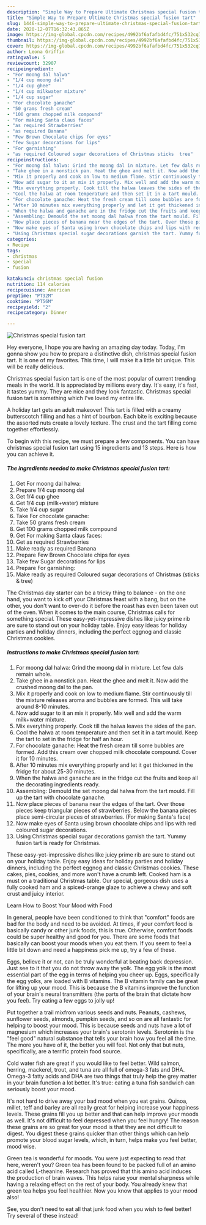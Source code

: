```yaml
---
description: "Simple Way to Prepare Ultimate Christmas special fusion tart"
title: "Simple Way to Prepare Ultimate Christmas special fusion tart"
slug: 1446-simple-way-to-prepare-ultimate-christmas-special-fusion-tart
date: 2020-12-07T16:32:43.865Z
image: https://img-global.cpcdn.com/recipes/4992bf6afafbd4fc/751x532cq70/christmas-special-fusion-tart-recipe-main-photo.jpg
thumbnail: https://img-global.cpcdn.com/recipes/4992bf6afafbd4fc/751x532cq70/christmas-special-fusion-tart-recipe-main-photo.jpg
cover: https://img-global.cpcdn.com/recipes/4992bf6afafbd4fc/751x532cq70/christmas-special-fusion-tart-recipe-main-photo.jpg
author: Leona Griffin
ratingvalue: 5
reviewcount: 32907
recipeingredient:
- "For moong dal halwa"
- "1/4 cup moong dal"
- "1/4 cup ghee"
- "1/4 cup milkwater mixture"
- "1/4 cup sugar"
- "For chocolate ganache"
- "50 grams fresh cream"
- "100 grams chopped milk compound"
- "For making Santa claus faces"
- "as required Strawberries"
- "as required Banana"
- "Few Brown Chocolate chips for eyes"
- "few Sugar decorations for lips"
- "For garnishing"
- "as required Coloured sugar decorations of Christmas sticks  tree"
recipeinstructions:
- "For moong dal halwa: Grind the moong dal in mixture. Let few dals remain whole."
- "Take ghee in a nonstick pan. Heat the ghee and melt it. Now add the crushed moong dal to the pan."
- "Mix it properly and cook on low to medium flame. Stir continuously till the mixture releases aroma and bubbles are formed. This will take around 8-10 minutes."
- "Now add sugar to it an mix it properly. Mix well and add the warm milk+water mixture."
- "Mix everything properly. Cook till the halwa leaves the sides of the pan."
- "Cool the halwa at room temperature and then set it in a tart mould. Keep the tart to set in the fridge for half an hour."
- "For chocolate ganache: Heat the fresh cream till some bubbles are formed. Add this cream over chopped milk chocolate compound. Cover it for 10 minutes."
- "After 10 minutes mix everything properly and let it get thickened in the fridge for about 25-30 minutes."
- "When the halwa and ganache are in the fridge cut the fruits and keep all the decorating ingredients ready."
- "Assembling: Demould the set moong dal halwa from the tart mould. Fill up the tart with chocolate ganache."
- "Now place pieces of banana near the edges of the tart. Over those pieces keep triangular pieces of strawberries. Below the banana pieces place semi-circular pieces of strawberries. (For making Santa&#39;s face)"
- "Now make eyes of Santa using brown chocolate chips and lips with red coloured sugar decorations."
- "Using Christmas special sugar decorations garnish the tart. Yummy fusion tart is ready for Christmas."
categories:
- Recipe
tags:
- christmas
- special
- fusion

katakunci: christmas special fusion 
nutrition: 114 calories
recipecuisine: American
preptime: "PT32M"
cooktime: "PT56M"
recipeyield: "2"
recipecategory: Dinner

---
```



![Christmas special fusion tart](https://img-global.cpcdn.com/recipes/4992bf6afafbd4fc/751x532cq70/christmas-special-fusion-tart-recipe-main-photo.jpg)

Hey everyone, I hope you are having an amazing day today. Today, I'm gonna show you how to prepare a distinctive dish, christmas special fusion tart. It is one of my favorites. This time, I will make it a little bit unique. This will be really delicious.

Christmas special fusion tart is one of the most popular of current trending meals in the world. It is appreciated by millions every day. It's easy, it's fast, it tastes yummy. They are nice and they look fantastic. Christmas special fusion tart is something which I've loved my entire life.

A holiday tart gets an adult makeover! This tart is filled with a creamy butterscotch filling and has a hint of bourbon. Each bite is exciting because the assorted nuts create a lovely texture. The crust and the tart filling come together effortlessly.


To begin with this recipe, we must prepare a few components. You can have christmas special fusion tart using 15 ingredients and 13 steps. Here is how you can achieve it.

<!--inarticleads1-->

##### The ingredients needed to make Christmas special fusion tart:

1. Get For moong dal halwa:
1. Prepare 1/4 cup moong dal
1. Get 1/4 cup ghee
1. Get 1/4 cup (milk+water) mixture
1. Take 1/4 cup sugar
1. Take For chocolate ganache:
1. Take 50 grams fresh cream
1. Get 100 grams chopped milk compound
1. Get For making Santa claus faces:
1. Get as required Strawberries
1. Make ready as required Banana
1. Prepare Few Brown Chocolate chips for eyes
1. Take few Sugar decorations for lips
1. Prepare For garnishing:
1. Make ready as required Coloured sugar decorations of Christmas (sticks &amp; tree)


The Christmas day starter can be a tricky thing to balance - on the one hand, you want to kick off your Christmas feast with a bang, but on the other, you don&#39;t want to over-do it before the roast has even been taken out of the oven. When it comes to the main course, Christmas calls for something special. These easy-yet-impressive dishes like juicy prime rib are sure to stand out on your holiday table. Enjoy easy ideas for holiday parties and holiday dinners, including the perfect eggnog and classic Christmas cookies. 

<!--inarticleads2-->

##### Instructions to make Christmas special fusion tart:

1. For moong dal halwa: Grind the moong dal in mixture. Let few dals remain whole.
1. Take ghee in a nonstick pan. Heat the ghee and melt it. Now add the crushed moong dal to the pan.
1. Mix it properly and cook on low to medium flame. Stir continuously till the mixture releases aroma and bubbles are formed. This will take around 8-10 minutes.
1. Now add sugar to it an mix it properly. Mix well and add the warm milk+water mixture.
1. Mix everything properly. Cook till the halwa leaves the sides of the pan.
1. Cool the halwa at room temperature and then set it in a tart mould. Keep the tart to set in the fridge for half an hour.
1. For chocolate ganache: Heat the fresh cream till some bubbles are formed. Add this cream over chopped milk chocolate compound. Cover it for 10 minutes.
1. After 10 minutes mix everything properly and let it get thickened in the fridge for about 25-30 minutes.
1. When the halwa and ganache are in the fridge cut the fruits and keep all the decorating ingredients ready.
1. Assembling: Demould the set moong dal halwa from the tart mould. Fill up the tart with chocolate ganache.
1. Now place pieces of banana near the edges of the tart. Over those pieces keep triangular pieces of strawberries. Below the banana pieces place semi-circular pieces of strawberries. (For making Santa&#39;s face)
1. Now make eyes of Santa using brown chocolate chips and lips with red coloured sugar decorations.
1. Using Christmas special sugar decorations garnish the tart. Yummy fusion tart is ready for Christmas.


These easy-yet-impressive dishes like juicy prime rib are sure to stand out on your holiday table. Enjoy easy ideas for holiday parties and holiday dinners, including the perfect eggnog and classic Christmas cookies. These cakes, pies, cookies, and more won&#39;t have a crumb left. Cooked ham is a must on a traditional Christmas table. Our special, gorgeous dish uses a fully cooked ham and a spiced-orange glaze to achieve a chewy and soft crust and juicy interior. 

Learn How to Boost Your Mood with Food


In general, people have been conditioned to think that "comfort" foods are bad for the body and need to be avoided. At times, if your comfort food is basically candy or other junk foods, this is true. Otherwise, comfort foods could be super healthy and good for you. There are some foods that basically can boost your moods when you eat them. If you seem to feel a little bit down and need a happiness pick me up, try a few of these.

Eggs, believe it or not, can be truly wonderful at beating back depression. Just see to it that you do not throw away the yolk. The egg yolk is the most essential part of the egg in terms of helping you cheer up. Eggs, specifically the egg yolks, are loaded with B vitamins. The B vitamin family can be great for lifting up your mood. This is because the B vitamins improve the function of your brain's neural transmitters (the parts of the brain that dictate how you feel). Try eating a few eggs to jolly up!

Put together a trail mixfrom various seeds and nuts. Peanuts, cashews, sunflower seeds, almonds, pumpkin seeds, and so on are all fantastic for helping to boost your mood. This is because seeds and nuts have a lot of magnesium which increases your brain's serotonin levels. Serotonin is the "feel good" natural substance that tells your brain how you feel all the time. The more you have of it, the better you will feel. Not only that but nuts, specifically, are a terrific protein food source.

Cold water fish are great if you would like to feel better. Wild salmon, herring, mackerel, trout, and tuna are all full of omega-3 fats and DHA. Omega-3 fatty acids and DHA are two things that truly help the grey matter in your brain function a lot better. It's true: eating a tuna fish sandwich can seriously boost your mood. 

It's not hard to drive away your bad mood when you eat grains. Quinoa, millet, teff and barley are all really great for helping increase your happiness levels. These grains fill you up better and that can help improve your moods as well. It's not difficult to feel depressed when you feel hungry! The reason these grains are so great for your mood is that they are not difficult to digest. You digest these grains quicker than other things which can help promote your blood sugar levels, which, in turn, helps make you feel better, mood wise.

Green tea is wonderful for moods. You were just expecting to read that here, weren't you? Green tea has been found to be packed full of an amino acid called L-theanine. Research has proved that this amino acid induces the production of brain waves. This helps raise your mental sharpness while having a relaxing effect on the rest of your body. You already knew that green tea helps you feel healthier. Now you know that applies to your mood also!

See, you don't need to eat all that junk food when you wish to feel better! Try several of these instead!

